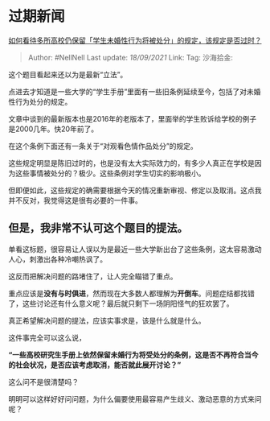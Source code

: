 # 过期新闻
[如何看待多所高校仍保留「学生未婚性行为将被处分」的规定，该规定是否过时？](https://www.zhihu.com/question/486851860/answer/2121829206)

> Author: #NellNell
> Last update: *18/09/2021*
> Link:
> Tag:
> 沙海拾金:

这个题目看起来还以为是最新“立法”。

点进去才知道是一些大学的“学生手册”里面有一些旧条例延续至今，包括了对未婚性行为处分的规定。

文章中谈到的最新版本也是2016年的老版本了，里面举的学生败诉给学校的例子是2000几年。快20年前了。

在这个条例下面还有一条关于“对观看色情作品处分”的规定。

这些规定明显是陈旧过时的，也是没有太大实际效力的，有多少人真正在学校是因为这些事情被处分的？极少。这些条例对学生切实的影响极小。

但即便如此，这些规定的确需要根据今天的情况重新审视、修定以及取消。这点我并不反对，我觉得这是很有必要的一件事。

## 但是，我非常不认可这个题目的提法。

单看这标题，很容易让人误以为是最近一些大学新出台了这些条例，这太容易激动人心，刺激出各种冷嘲热讽了。

这反而把解决问题的路堵住了，让人完全瞄错了重点。

重点应该是**没有与时俱进**，然而现在大多数人都理解为**开倒车**。问题症结都找错了，这些讨论还有什么意义呢？最后就只剩下一场阴阳怪气的狂欢罢了。

真正希望解决问题的提法，应该实事求是，该是什么就是什么。

这件事完全可以这么说，

**“一些高校研究生手册上依然保留未婚行为将受处分的条例，这是否不再符合当今的社会状况，是否应该考虑取消，能否就此展开讨论？”**

这么问不是很清楚吗？

明明可以这样好好问问题，为什么偏要使用最容易产生歧义、激动恶意的方式来问呢？
